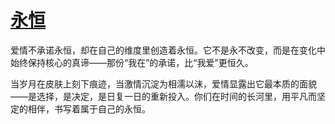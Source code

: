 # [永恒](https://hoo.be/mrds-st)

爱情不承诺永恒，却在自己的维度里创造着永恒。它不是永不改变，而是在变化中始终保持核心的真谛——那份“我在”的承诺，比“我爱”更恒久。

当岁月在皮肤上刻下痕迹，当激情沉淀为相濡以沫，爱情显露出它最本质的面貌——是选择，是决定，是日复一日的重新投入。你们在时间的长河里，用平凡而坚定的相伴，书写着属于自己的永恒。
